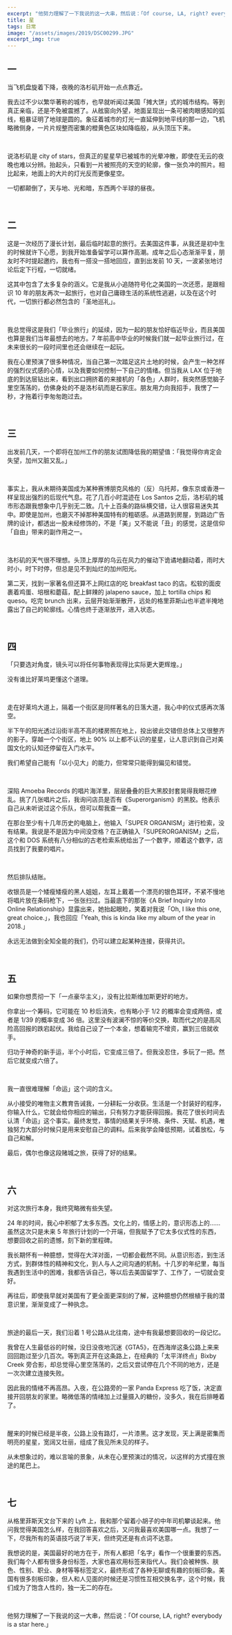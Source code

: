 ```yaml
---
excerpt: "他努力理解了一下我说的这一大串，然后说：「Of course, LA, right? everybody is a star here.」"
title: 星
tags: 日常
image: "/assets/images/2019/DSC00299.JPG"
excerpt_img: true
---
```


## 一
当飞机盘旋着下降，夜晚的洛杉矶开始一点点靠近。

我去过不少以繁华著称的城市，也早就听闻过美国「摊大饼」式的城市结构。等到真正亲临，还是不免被震撼了。从舷窗向外望，地面呈现出一条可被肉眼感知的弧线，粗暴证明了地球是圆的。象征着城市的灯光一直延伸到地平线的那一边，飞机略微侧身，一片片规整而密集的橙黄色区块如降临般，从头顶压下来。

<br>

说洛杉矶是 city of stars，但真正的星星早已被城市的光晕冲散，即使在无云的夜晚也难以分辨。抬起头，只看到一片被照亮的天空的轮廓，像一张负冲的照片。相比起来，地面上的大片的灯光反而更像星空。

一切都颠倒了，天与地、光和暗，东西两个半球的昼夜。

<br>

## 二
这是一次经历了漫长计划，最后临时起意的旅行。去美国这件事，从我还是初中生的时候就许下心愿，到我开始准备留学可以算作高潮。成年之后心态渐渐平复，朋友时不时提起邀约，我也有一搭没一搭地回应，直到出发前 10 天，一波紧张地讨论后定下行程，一切就绪。

这其中包含了太多复杂的涵义。它是我从小追随符号化之美国的一次还愿，是跟相识 10 年的朋友再次一起旅行，也对自己庸碌生活的系统性逃避，以及在这个时代，一切旅行都必然包含的「圣地巡礼」。

<br>

我总觉得这是我们「毕业旅行」的延续，因为一起的朋友恰好临近毕业，而且美国也算是我们当年最想去的地方。7 年前高中毕业的时候我们就一起毕业旅行过，在未来很长的一段时间里也还会继续在一起玩。

我在心里预演了很多种情况，当自己第一次踏足这片土地的时候，会产生一种怎样的强烈仪式感的心情，以及我要如何控制一下自己的情绪。但当我从 LAX 位于地底的到达层钻出来，看到出口拥挤着的来接机的「各色」人群时，我突然感觉脑子里空荡荡的，仿佛身处的不是洛杉矶而是石家庄。朋友用力向我招手，我愣了一秒，才拖着行李匆匆跑过去。

<br>

## 三
出发前几天，一个即将在加州工作的朋友试图降低我的期望值：「我觉得你肯定会失望，加州又脏又乱。」

<br>

事实上，我从未期待美国成为某种赛博朋克风格的（反）乌托邦，像东京或香港一样呈现出强烈的后现代气息。花了几百小时混迹在 Los Santos 之后，洛杉矶的城市形态跟我想象中几乎别无二致。几十上百条的路纵横交错，让人很容易迷失其中。即使是加州，也磨灭不掉那种美国特有的粗砺感。从道路到房屋，到路边广告牌的设计，都透出一股未经修饰的，不是「美」又不能说「丑」的感觉，这是信仰「自由」带来的副作用之一。

<br>

洛杉矶的天气很不理想。头顶上厚厚的乌云在风力的催动下诡谲地翻动着，雨时大时小，时下时停，但总是见不到灿烂的加州阳光。

第二天，找到一家著名但还算不上网红店的吃 breakfast taco 的店。松软的面皮裹着鸡蛋、培根和蘑菇，配上鲜辣的 jalapeno sauce，加上 tortilla chips 和 queso。吃完 brunch 出来，云层开始渐渐散开，远处的格里菲斯山也半遮半掩地露出了自己的轮廓线。心情也终于逐渐放开，进入状态。

<br>

## 四
「只要选对角度，镜头可以将任何事物表现得比实际更大更辉煌。」

没有谁比好莱坞更懂这个道理。

<br>

走在好莱坞大道上，隔着一个街区是同样著名的日落大道，我心中的仪式感再次落空。

半下午的阳光透过沿街半高不高的楼房照在地上，投出彼此交错但总体上又很整齐的影子。穿越一个个街区，地上 90% 以上都不认识的星星，让人意识到自己对美国文化的认知还停留在入门水平。

我们希望自己能有「以小见大」的能力，但常常只能得到偏见和错觉。

<br>

深陷 Amoeba Records 的唱片海洋里，层层叠叠的巨大黑胶封套晃得我眼花缭乱。挑了几张唱片之后，我询问店员是否有《Superorganism》的黑胶。他表示自己从未听说过这个乐队，但可以帮我查一查。

在那台至少有十几年历史的电脑上，他输入「SUPER ORGANISM」进行检索，没有结果。我说是不是因为中间没空格？在正确输入「SUPERORGANISM」之后，这个和 DOS 系统有八分相似的古老检索系统给出了一个数字，顺着这个数字，店员找到了我要的唱片。

<br>

然后排队结账。

收银员是一个矮瘦矮瘦的黑人姐姐，左耳上戴着一个漂亮的银色耳环，不紧不慢地将唱片放在条码枪下，一张张扫过。当最底下的那张《A Brief Inquiry Into Online Relationship》显露出来，她抬起眼睑，笑着对我说「Oh, I like this one, great choice.」，我也回应「Yeah, this is kinda like my album of the year in 2018.」

永远无法做到全知全能的我们，仍可以建立起某种连接，获得共识。

<br>

## 五
如果你想贯彻一下「一点豪华主义」，没有比拉斯维加斯更好的地方。

你拿出一个筹码，它可能在 10 秒后消失，也有略小于 1/2 的概率会变成两倍，或者是 1/39 的概率变成 36 倍。这里没有波澜不惊的等价交换，取而代之的是高风险高回报的跌宕起伏。我给自己设了一个本金，想着输完不增资，赢到三倍就收手。

归功于神奇的新手运，半个小时后，它变成三倍了。但我没忍住，多玩了一把。然后它就变成六倍了。

<br>

我一直很难理解「命运」这个词的含义。

从小接受的唯物主义教育告诫我，一分耕耘一分收获。生活是一个封装好的程序，你输入什么，它就会给你相应的输出，只有努力才能获得回报。我花了很长时间去认清「命运」这个事实。最终发觉，事情的结果关乎环境、条件、天赋、机遇，唯独努力大部分时候只是用来安慰自己的调料。后来我学会降低预期，试着放松，与自己和解。

最后，偶尔也像这段赌城之旅，获得了好的结果。

<br>

## 六
对这次旅行本身，我终究略微有些失望。

24 年的时间，我心中积郁了太多东西。文化上的，情感上的，意识形态上的……虽然这次只是未来 5 年旅行计划的一个开端，但我赋予了它太多仪式性的东西，想要回收之前的遗憾，刻下新的里程碑。

我长期怀有一种臆想，觉得在大洋对面，一切都会截然不同。从意识形态，到生活方式，到群体性的精神和文化，到人与人之间沟通的机制。十几岁的年纪里，每当我遇到生活中的困难，我都告诉自己，等以后去美国留学了、工作了，一切就会变好。

再往后，即使我早就对美国有了更全面更深刻的了解，这种臆想仍然根植于我的潜意识里，渐渐变成了一种执念。

<br>

旅途的最后一天，我们沿着 1 号公路从北往南，途中有我最想要回收的一段记忆。

我曾在人生最低谷的时候，没日没夜地沉迷《GTA5》，在西海岸这条公路上来来回回跑过至少几百次。等到真正开在这条路上，在经典的「太平洋终点」Bixby Creek 旁合影，却总觉得心里空荡荡的，之后又尝试停在几个不同的地方，还是一次次建立连接失败。

因此我的情绪不再高昂。入夜，在公路旁的一家 Panda Express 吃了饭，决定直接开回朋友的家里。略微低落的情绪加上过量摄入的糖份，没多久，我在后排睡着了。

<br>

醒来的时候已经是半夜，公路上没有路灯，一片漆黑。这才发现，天上满是密集而明亮的星星，宽阔又壮丽，组成了我见所未见的样子。

从未想象过的，难以言喻的景象，从未在心里预演过的情况，以这样的方式撞在旅途的尾巴上。

<br>

## 七
从格里菲斯天文台下来的 Lyft 上，我和那个留着小胡子的中年司机攀谈起来。他问我觉得美国怎么样，在我回答喜欢之后，又问我最喜欢美国哪一点。我想了一下，尽我所有的英语技巧说了半天，但终究还是有点词不达意。

我想说的是，美国最好的地方在于，所有人都把「名字」看作一个很重要的东西。我们每个人都有很多身份标签，大家也喜欢用标签来指代人。我们会被种族、肤色、性别、职业、身材等等标签定义，最终形成了各种无聊或有趣的刻板印象。美国有很多刻板印象，但人和人见面的时候还是习惯性互相交换名字，这个时候，我们成为了饱含人性的，独一无二的存在。

<br>

他努力理解了一下我说的这一大串，然后说：「Of course, LA, right? everybody is a star here.」